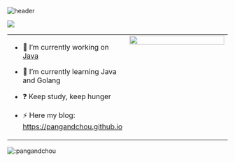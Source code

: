 
![header](https://capsule-render.vercel.app/api?type=waving&color=auto&height=220&section=header&text=pangandchou&fontSize=60&animation=fadeIn&fontAlignY=38&desc=&descAlignY=51&descAlign=62)
<div style="width: 10px;"></div>

![](https://cdn.jsdelivr.net/gh/weixiabing/weixiabing/assets/github-contribution-grid-snake.svg) 

<table><tr><td valign="top" width="50%">

- 🔭 I’m currently working on [Java](https://github.com/pangandchou)  
  

- 🌱 I’m currently learning Java and Golang  
  

- ❓ Keep study, keep hunger  
  

- ⚡ Here my blog: https://pangandchou.github.io  


</td><td valign="top" width="50%">

<div align="center">
<img src="https://rishavanand.github.io/static/images/greetings.gif" align="center" style="width: 100%" />
</div>  


</td></tr></table>  


<!-- <p>
  <img
  align="left"
  height="150em"
  src="https://github-readme-stats.vercel.app/api?username=pangandchou&show_icons=true&include_all_commits=true&count_private=true&theme=tokyonight"/>
  <img
      align="center"
      height="150em"
      src="https://github-readme-stats.vercel.app/api/top-langs/?username=pangandchou&show_icons=true&include_all_commits=true&count_private=true&layout=compact&theme=tokyonight"
    />
</p> -->

<img src="https://count.getloli.com/get/@:pangandchou" alt=":pangandchou" />


 
